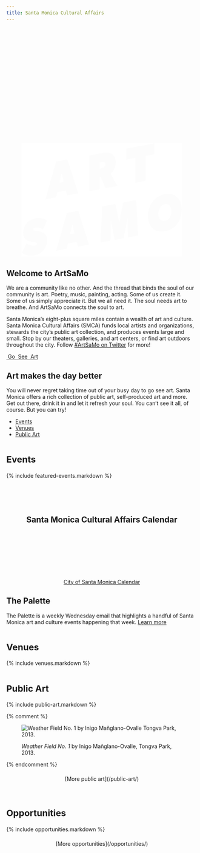 ```yaml
---
title: Santa Monica Cultural Affairs
---
```


<figure>
  <img height="300" alt="" />
  <script type="text/template">
    <video width="1920" height="1080" autoplay loop muted playsinline>
      <source src="https://jimthoburn.com/artsamo/2018_BeachDances_ACBH_JayCarlon_4TrianglesVideo.mp4" type="video/mp4" />
      <!-- <source src=".webm" type="video/webm" /> -->
    </video>
  </script>
  <script type="text/template">
    <video width="1920" height="1080" autoplay loop muted playsinline>
      <source src="https://jimthoburn.com/artsamo/Beach Dances 2018  1 min CityTV spot.mp4" type="video/mp4" />
      <!-- <source src=".webm" type="video/webm" /> -->
    </video>
  </script>
  <img src="/assets/images/logotype/artsamo.svg" height="300" alt="ArtSaMo" />
  <figcaption></figcaption>
</figure>

<h1 style="position: absolute;left: -9999px;">ArtSaMo</h1>

<h2>Welcome to ArtSaMo</h2>

We are a community like no other. And the thread that binds the soul of our community is art. Poetry, music, painting, acting. Some of us create it. Some of us simply appreciate it. But we all need it. The soul needs art to breathe. And ArtSaMo connects the soul to art.

Santa Monica’s eight-plus square miles contain a wealth of art and culture. Santa Monica Cultural Affairs (SMCA) funds local artists and organizations, stewards the city’s public art collection, and produces events large and small. Stop by our theaters, galleries, and art centers, or find art outdoors throughout the city. Follow [#ArtSaMo on Twitter](https://twitter.com/search?q=%23ArtSaMo) for more!

<p class="go-see-art">
  <a href="#go-see-art">
    <span>
      <span class="image"><img src="" height="100" alt="" /></span>
      <span class="text">Go</span>
    </span>
    <span>
      <span class="image"><img src="" height="100" alt="" /></span>
      <span class="text">See</span>
    </span>
    <span>
      <span class="image"><img src="" height="100" alt="" /></span>
      <span class="text">Art</span>
    </span>
  </a>
</p>

## Art makes the day better <a id="go-see-art"></a>

You will never regret taking time out of your busy day to go see art. Santa Monica offers a rich collection of public art, self-produced art and more. Get out there, drink it in and let it refresh your soul. You can’t see it all, of course. But you can try!

<nav class="action" markdown="1">

*   [Events](/events/)
*   [Venues](/venues/)
*   [Public Art](/public-art/)

</nav>

<small>Events</small>
======

<!--
Find more events in the [Santa Monica Cultural Affairs Calendar](/events/#calendar)
-->

{% include featured-events.markdown %}

<h2 style="margin-top: 4.5em; margin-bottom: 3em; grid-column: 1/-1; max-width: none; text-align: center; justify-self: center;" id="calendar">Santa Monica Cultural Affairs Calendar</h2>

<ol
  class="events"
  data-events-types="Art Event,Arts/Crafts,Concerts/Dance,Festival/Celebration,Lecture/Panel,Movies/Film,Play/Performance Art"
  data-events-locations="Annenberg Community Beach House,Miles Memorial Playhouse,Palisades Park"
  data-events-limit="6">
</ol>
<script src="/assets/js/events.js"></script>

<p data-events-more class="action" markdown="1" style="margin-top: 1.5em; margin-bottom: 4.5em; max-width: none; grid-column: 1/-1; justify-self: center; visibility: hidden;">
[More events](/events/#calendar)
</p>
<p data-events-fallback style="text-align: center;"><a href="https://www.santamonica.gov/events">City of Santa Monica Calendar</a></p>

## The Palette

The Palette is a weekly Wednesday email that highlights a handful of Santa Monica art and culture events happening that week. [Learn more](/events/#the-palette)

<small>Venues</small>
======

{% include venues.markdown %}
    
    
<small>Public Art</small>
==========

<script></script>

{% include public-art.markdown %}

{% comment %}
<figure>
  <img
    src="https://static-artsamo.digitalservice.la/uploads/weather-field-tongva.jpg"
    height="300"
    alt="Weather Field No. 1 by Inigo Mañglano-Ovalle Tongva Park, 2013."
  />
  <figcaption>
    <p>
      <em>Weather Field No. 1</em> by Inigo Mañglano-Ovalle, Tongva Park, 2013.
    </p>
  </figcaption>
</figure>
{% endcomment %}

<p class="action" markdown="1" style="margin-top: 1.5em; margin-bottom: 4.5em; max-width: none; grid-column: 1/-1; justify-self: center;">
[More public art](/public-art/)
</p>



<small>Opportunities</small>
========

{% include opportunities.markdown %}

<p class="action" markdown="1" style="margin-top: 1.5em; margin-bottom: 4.5em; max-width: none; grid-column: 1/-1; justify-self: center;">
[More opportunities](/opportunities/)
</p>

<script>

(function() {

  const images = [
    {
      title: "Public art in Santa Monica",
      url: "https://static-artsamo.digitalservice.la/uploads/artsamo.jpg",
      caption: "<em>Cradle</em> by Ball-Nogues Studio / Photo by Monica Nouwens"
    },
    {
      title: "Musicians at the COAST event",
      url: "https://static-artsamo.digitalservice.la/uploads/coast-band.jpg",
      caption: `<em>Superbroke</em> at <a href="https://www.santamonica.com/event/coast/">COAST</a> / Photo by Jason Abraham`
    },
    {
      title: "Musicians at the COAST event",
      url: "https://static-artsamo.digitalservice.la/uploads-optimized/coast/2048-wide/2017_Coast_Superbroke_photoby_Jason_Abraham.jpg",
      caption: `<em>Superbroke</em> at <a href="https://www.santamonica.com/event/coast/">COAST</a> / Photo by Jason Abraham`
    },
    {
      title: "Rainbow Face at the COAST event",
      url: "https://static-artsamo.digitalservice.la/uploads-optimized/coast/2048-wide/2017_Coast_RainbowFace_by_Beck+Col_photoby_Jason_Abraham (3).jpg",
      caption: `<em>Rainbow Face</em> by Beck+Col at <a href="https://www.santamonica.com/event/coast/">COAST</a> / Photo by Jason Abraham`
    },
    {
      title: "Dia De Los Muertos",
      url: "https://static-artsamo.digitalservice.la/uploads-optimized/dia-de-los-muertos/2048-wide/Dia De Los Muertos-059.jpg",
      caption: `Dia De Los Muertos`
    },
    {
      title: "Dia De Los Muertos",
      url: "https://static-artsamo.digitalservice.la/uploads-optimized/dia-de-los-muertos/2048-wide/Dia De Los Muertos-035.jpg",
      caption: `Dia De Los Muertos`
    },
    {
      title: "Dia De Los Muertos",
      url: "https://static-artsamo.digitalservice.la/uploads-optimized/dia-de-los-muertos/2048-wide/Dia De Los Muertos-063.jpg",
      caption: `Dia De Los Muertos`
    },
    {
      title: "Dia De Los Muertos",
      url: "https://static-artsamo.digitalservice.la/uploads-optimized/dia-de-los-muertos/2048-wide/Dia De Los Muertos-066.jpg",
      caption: `Dia De Los Muertos`
    }
    
    /*
    {
      title: "Las Colibrí performing at Coast",
      url: "https://static-artsamo.digitalservice.la/uploads/coast-las-colibri.jpg",
      caption: `Las Colibrí performing at <a href="https://www.santamonica.com/event/coast/">COAST</a> / Photo by Jason Abraham`
    },
    {
      title: "Musicians at the COAST event",
      url: "https://static-artsamo.digitalservice.la/uploads/Nick Mancini 4Tet at Fireside.jpg",
      caption: `Nick Mancini 4Tet at Fireside, Miles Memorial Playhouse`
    }
    */
  ]

  // https://stackoverflow.com/questions/1527803/generating-random-whole-numbers-in-javascript-in-a-specific-range#1527820
  /**
   * Returns a random integer between min (inclusive) and max (inclusive)
   * Using Math.round() will give you a non-uniform distribution!
   */
  function getRandomInt(min, max) {
      return Math.floor(Math.random() * (max - min + 1)) + min;
  }

  let randomNumbers = [];

  function getUniqueRandomNumber() {
    let unique;
  
    do {
      unique = getRandomInt(0, images.length - 1);
    } while (randomNumbers.includes(unique) && randomNumbers.length < images.length);

    if (!randomNumbers.includes(unique)) {
      randomNumbers.push(unique);
    }
  
    return unique;
  }

  function showVideo(number) {
    return false;

    let videoTemplates = document.querySelectorAll("figure script[type='text/template']");
    console.dir({ template: videoTemplates[number], number: number })
    if (videoTemplates.length > 0 && videoTemplates[number]) {
      videoTemplates[number].parentNode.insertAdjacentHTML("afterbegin", videoTemplates[number].innerHTML);
      return true;
    }
  }

  (function() {
    let imageOrVideo = getRandomInt(0, images.length + 1);
    
    let success = false
    if (imageOrVideo > images.length - 1) {
      success = showVideo(imageOrVideo - images.length)
      
    }
    if (success) {
      const photoCredit = document.querySelector("figcaption");
      if (photoCredit) photoCredit.parentNode.removeChild(photoCredit);
      return
    }
    
    const image = images[getUniqueRandomNumber()];

    document.querySelector("figure img").setAttribute("src", image.url);
    document.querySelector("figure img").setAttribute("alt", image.title);
  
    const photoCredit = document.querySelector("figcaption");
    if (photoCredit) {
      photoCredit.innerHTML = image.caption;
    }
  })();

  (function() {
    const image = images[getUniqueRandomNumber()];
    let url = image.url;
    if (url.includes("2048-wide")) url = url.replace("2048-wide", "1024-wide")
    document.querySelector(".go-see-art a > span:nth-of-type(1) img").setAttribute("src", url);
  })();

  (function() {
    const image = images[getUniqueRandomNumber()];
    let url = image.url;
    if (url.includes("2048-wide")) url = url.replace("2048-wide", "1024-wide")
    document.querySelector(".go-see-art a > span:nth-of-type(2) img").setAttribute("src", url);
  })();

  (function() {
    const image = images[getUniqueRandomNumber()];
    let url = image.url;
    if (url.includes("2048-wide")) url = url.replace("2048-wide", "1024-wide")
    document.querySelector(".go-see-art a > span:nth-of-type(3) img").setAttribute("src", url);
  })();

})();

</script>
